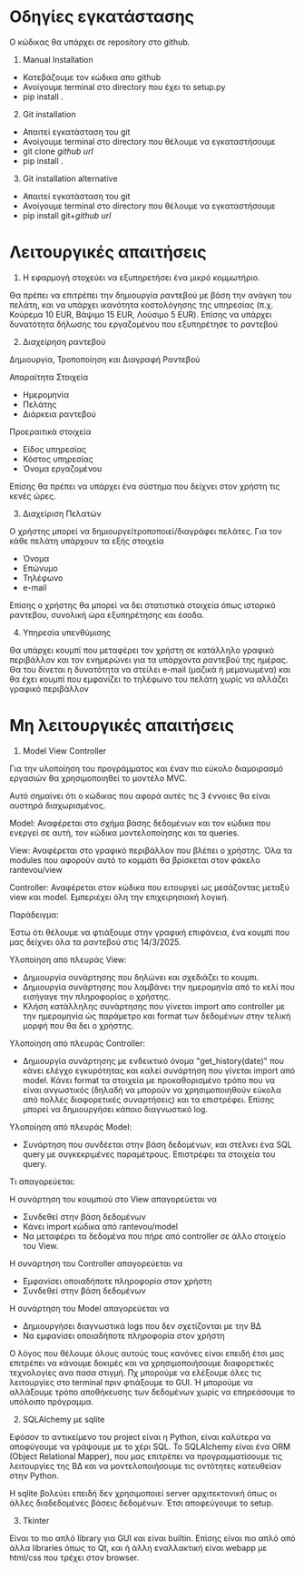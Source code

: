 # Οδηγίες εγκατάστασης

Ο κώδικας θα υπάρχει σε repository στο github.

1. Manual Installation
- Κατεβάζουμε τον κώδικα απο github
- Ανοίγουμε terminal στο directory που έχει το setup.py
- pip install .

2. Git installation
- Απαιτεί εγκατάσταση του git
- Ανοίγουμε terminal στο directory που θέλουμε να εγκαταστήσουμε
- git clone *github url*
- pip install .

3. Git installation alternative
- Απαιτεί εγκατάσταση του git
- Ανοίγουμε terminal στο directory που θέλουμε να εγκαταστήσουμε
- pip install git+*github url*


# Λειτουργικές απαιτήσεις

1. Η εφαρμογή στοχεύει να εξυπηρετήσει ένα μικρό κομμωτήριο.

Θα πρέπει να επιτρέπει την δημιουργία ραντεβού με βάση την 
ανάγκη του πελάτη, και να υπάρχει ικανότητα κοστολόγησης της
υπηρεσίας (π.χ. Κούρεμα 10 EUR, Βάψιμο 15 EUR, Λούσιμο 5 EUR).
Επίσης να υπάρχει δυνατότητα δήλωσης του εργαζομένου που
εξυπηρέτησε το ραντεβού

2. Διαχείρηση ραντεβού

Δημιουργία, Τροποποίηση και Διαγραφή Ραντεβού

Απαραίτητα Στοιχεία
- Ημερομηνία
- Πελάτης
- Διάρκεια ραντεβού

Προεραιτικά στοιχεία
- Είδος υπηρεσίας
- Κόστος υπηρεσίας
- Όνομα εργαζομένου

Επίσης θα πρέπει να υπάρχει ένα σύστημα που δείχνει
στον χρήστη τις κενές ώρες.

3. Διαχείριση Πελατών

Ο χρήστης μπορεί να δημιουργείτροποποιεί/διαγράφει πελάτες.
Για τον κάθε πελάτη υπάρχουν τα εξής στοιχεία
- Όνομα
- Επώνυμο
- Τηλέφωνο
- e-mail

Επίσης ο χρήστης θα μπορεί να δει στατιστικά στοιχεία όπως
ιστορικό ραντεβου, συνολική ώρα εξυπηρέτησης και έσοδα.

4. Υπηρεσία υπενθύμισης

Θα υπάρχει κουμπί που μεταφέρει τον χρήστη σε κατάλληλο
γραφικό περιβάλλον και τον ενημερώνει για τα υπάρχοντα
ραντεβού της ημέρας. Θα του δίνεται η δυνατότητα να στείλει
e-mail (μαζικά ή μεμονωμένα) και θα έχει κουμπί που
εμφανίζει το τηλέφωνο του πελάτη χωρίς να αλλάζει γραφικό περιβάλλον


# Μη λειτουργικές απαιτήσεις

1. Model View Controller

Για την υλοποίηση του προγράμματος και έναν πιο εύκολο διαμοιρασμό
εργασιών θα χρησιμοποιηθεί το μοντέλο MVC.

Αυτό σημαίνει ότι ο κώδικας που αφορά αυτές τις 3 έννοιες θα είναι
αυστηρά διαχωρισμένος.

Model: Αναφέρεται στο σχήμα βάσης δεδομένων και τον κώδικα που
ενεργεί σε αυτή, τον κώδικα μοντελοποίησης και τα queries.

View: Αναφέρεται στο γραφικό περιβάλλον που βλέπει ο χρήστης. Όλα
τα modules που αφορούν αυτό το κομμάτι θα βρίσκεται στον φάκελο
rantevou/view

Controller: Αναφέρεται στον κώδικα που ειτουργεί ως μεσάζοντας
μεταξύ view και model. Εμπεριέχει όλη την επιχειρησιακή λογική.

Παράδειγμα:

Έστω ότι θέλουμε να φτιάξουμε στην γραφική επιφάνεια, ένα κουμπί
που μας δείχνει όλα τα ραντεβού στις 14/3/2025.

Υλοποίηση από πλευράς View:
- Δημιουργία συνάρτησης που δηλώνει και σχεδιάζει το κουμπι.
- Δημιουργία συνάρτησης που λαμβάνει την ημερομηνία από το 
κελί που εισήγαγε την πληροφορίας ο χρήστης.
- Κλήση κατάλληλης συνάρτησης που γίνεται import απο controller
με την ημερομηνία ώς παράμετρο και format των δεδομένων στην
τελική μορφή που θα δει ο χρήστης.

Υλοποίηση από πλευράς Controller:
- Δημιουργία συνάρτησης με ενδεικτικό όνομα "get_history(date)"
που κάνει ελέγχο εγκυρότητας και καλεί συνάρτηση που γίνεται
import από model. Κάνει format τα στοιχεία με προκαθορισμένο
τρόπο που να είναι ανγωστικός (δηλαδή να μπορούν να χρησιμοποιηθούν εύκολα από πολλές διαφορετικές συναρτήσεις) 
και τα επιστρέφει. Επίσης μπορεί να δημιουργήσει κάποιο
διαγνωστικό log.

Υλοποίηση από πλευράς Model:
- Συνάρτηση που συνδέεται στην βάση δεδομένων, και στέλνει ένα
SQL query με συγκεκριμένες παραμέτρους. Επιστρέφει τα στοιχεία
του query.

Τι απαγορεύεται:

H συνάρτηση του κουμπιού στο View απαγορεύεται να 
- Συνδεθεί στην βάση δεδομένων
- Κάνει import κώδικα από rantevou/model
- Να μεταφέρει τα δεδομένα που πήρε από controller σε άλλο
στοιχείο του View.

H συνάρτηση του Controller απαγορεύεται να
- Εμφανίσει οποιαδήποτε πληροφορία στον χρήστη
- Συνδεθεί στην βάση δεδομένων

H συνάρτηση του Model απαγορεύεται να
- Δημιουργήσει διαγνωστικά logs που δεν σχετίζονται με την ΒΔ
- Να εμφανίσει οποιαδήποτε πληροφορία στον χρήστη

Ο λόγος που θέλουμε όλους αυτούς τους κανόνες είναι επειδή
έτσι μας επιτρέπει να κάνουμε δοκιμές και να χρησιμοποιήσουμε
διαφορετικές τεχνολογίες ανα πασα στιγμή. Πχ μπορούμε να 
ελέξουμε όλες τις λειτουργίες στο terminal πριν φτιάξουμε το GUI.
Ή μπορούμε να αλλάξουμε τρόπο αποθήκευσης των δεδομένων χωρίς
να επηρεάσουμε το υπόλοιπο πρόγραμμα.

2. SQLAlchemy με sqlite

Εφόσον το αντικείμενο του project είναι η Python, είναι καλύτερα
να αποφύγουμε να γράψουμε με το χέρι SQL. Το SQLAlchemy είναι ένα
ORM (Object Relational Mapper), που μας επιτρέπει να προγραμματίσουμε τις λειτουργίες της ΒΔ και να μοντελοποιήσουμε
τις οντότητες κατευθείαν στην Python.

Η sqlite βολεύει επειδή δεν χρησιμοποιεί server αρχιτεκτονική
όπως οι άλλες διαδεδομένες βάσεις δεδομένων. Έτσι αποφεύγουμε
το setup.

3. Tkinter

Είναι το πιο απλό library για GUI και είναι builtin. Επίσης
είναι πιο απλό από άλλα libraries όπως το Qt, και ή άλλη
εναλλακτική είναι webapp με html/css που τρέχει στον browser.







